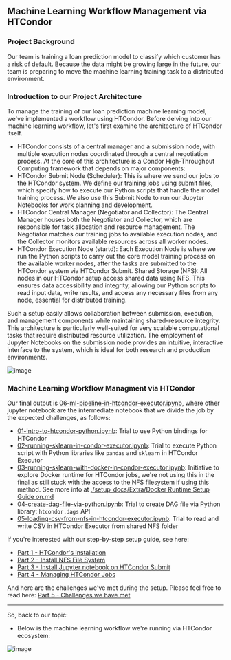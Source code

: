## Machine Learning Workflow Management via HTCondor

### Project Background
Our team is training a loan prediction model to classify which customer has a risk of default. Because the data might be growing large in the future, our team is preparing to move the machine learning training task to a distributed environment.

### Introduction to our Project Architecture
To manage the training of our loan prediction machine learning model, we've implemented a workflow using HTCondor. Before delving into our machine learning workflow, let's first examine the architecture of HTCondor itself.

- HTCondor consists of a central manager and a submission node, with multiple execution nodes coordinated through a central negotiation process. At the core of this architecture is a Condor High-Throughput Computing framework that depends on major components: 
- HTCondor Submit Node (Scheduler): This is where we send our jobs to the HTCondor system. We define our training jobs using submit files, which specify how to execute our Python scripts that handle the model training process. We also use this Submit Node to run our Jupyter Notebooks for work planning and development.
- HTCondor Central Manager (Negotiator and Collector): The Central Manager houses both the Negotiator and Collector, which are responsible for task allocation and resource management. The Negotiator matches our training jobs to available execution nodes, and the Collector monitors available resources across all worker nodes.
- HTCondor Execution Node (startd): Each Execution Node is where we run the Python scripts to carry out the core model training process on the available worker nodes, after the tasks are submitted to the HTCondor system via HTCondor Submit.
Shared Storage (NFS): All nodes in our HTCondor setup access shared data using NFS. This ensures data accessibility and integrity, allowing our Python scripts to read input data, write results, and access any necessary files from any node, essential for distributed training.

Such a setup easily allows collaboration between submission, execution, and management components while maintaining shared-resource integrity. This architecture is particularly well-suited for very scalable computational tasks that require distributed resource utilization. The employment of Jupyter Notebooks on the submission node provides an intuitive, interactive interface to the system, which is ideal for both research and production environments.

![image](https://github.com/user-attachments/assets/0e017405-51c4-410a-a77c-01dab7ae0542)

### Machine Learning Workflow Managment via HTCondor

Our final output is [06-ml-pipeline-in-htcondor-executor.ipynb](06-ml-pipeline-in-htcondor-executor.ipynb), where other jupyter notebook are the intermediate notebook that we divide the job by the expected challenges, as follows:
- [01-intro-to-htcondor-python.ipynb](01-intro-to-htcondor-python.ipynb): Trial to use Python bindings for HTCondor
- [02-running-sklearn-in-condor-executor.ipynb](02-running-sklearn-in-condor-executor.ipynb): Trial to execute Python script with Python libraries like `pandas` and `sklearn` in HTCondor Executor
- [03-running-sklearn-with-docker-in-condor-executor.ipynb](03-running-sklearn-with-docker-in-condor-executor.ipynb): Initiative to explore Docker runtime for HTCondor jobs, we're not using this in the final as still stuck with the access to the NFS filesystem if using this method. See more info at [./setup_docs/Extra/Docker Runtime Setup Guide on.md](./setup_docs/Extra/Docker%20Runtime%20Setup%20Guide%20on.md)
- [04-create-dag-file-via-python.ipynb](04-create-dag-file-via-python.ipynb): Trial to create DAG file via Python library: `htcondor.dags` API
- [05-loading-csv-from-nfs-in-htcondor-executor.ipynb](05-loading-csv-from-nfs-in-htcondor-executor.ipynb): Trial to read and write CSV in HTCondor Executor from shared NFS folder

If you're interested with our step-by-step setup guide, see here:
- [Part 1 - HTCondor's Installation](setup_docs/Part%201%20-%20HTCondor's%20Installation.md)
- [Part 2 - Install NFS File System](setup_docs/Part%202%20-%20Install%20NFS%20File%20System.md)
- [Part 3 - Install Jupyter notebook on HTCondor Submit](setup_docs/Part%203%20-%20Install%20Jupyter%20notebook.md)
- [Part 4 - Managing HTCondor Jobs](setup_docs/Part%204%20-%20%20Managing%20HTCondor%20Jobs.md)

And here are the challenges we've met during the setup. Please feel free to read here: [Part 5 - Challenges we have met](setup_docs/Part%205%20-%20Challenges%20we%20have%20met.md)

--------------------------------------------

So, back to our topic:

- Below is the machine learning workflow we're running via HTCondor ecosystem:

![image](https://github.com/user-attachments/assets/b69c43e1-e780-499b-9258-4d3658b8958d)
